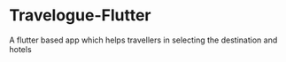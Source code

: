 # Travelogue-Flutter
A flutter based app which helps travellers in selecting the destination and hotels
